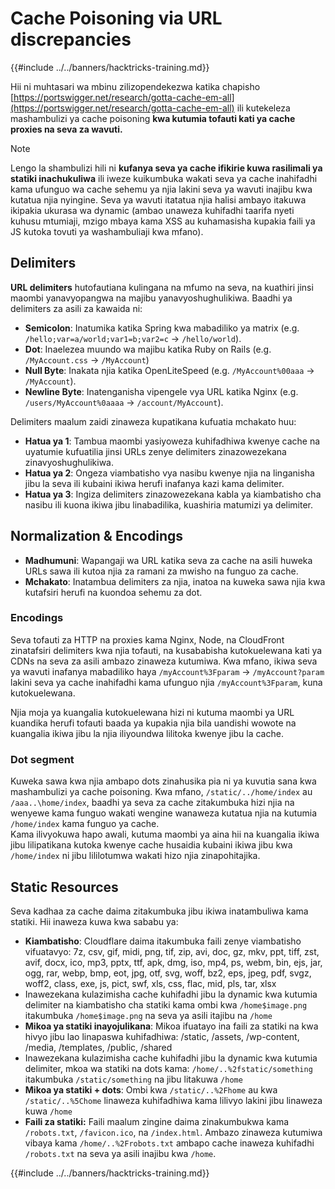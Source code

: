 # Cache Poisoning via URL discrepancies

{{#include ../../banners/hacktricks-training.md}}

Hii ni muhtasari wa mbinu zilizopendekezwa katika chapisho [https://portswigger.net/research/gotta-cache-em-all](https://portswigger.net/research/gotta-cache-em-all) ili kutekeleza mashambulizi ya cache poisoning **kwa kutumia tofauti kati ya cache proxies na seva za wavuti.**

> [!NOTE]
> Lengo la shambulizi hili ni **kufanya seva ya cache ifikirie kuwa rasilimali ya statiki inachukuliwa** ili iweze kuikumbuka wakati seva ya cache inahifadhi kama ufunguo wa cache sehemu ya njia lakini seva ya wavuti inajibu kwa kutatua njia nyingine. Seva ya wavuti itatatua njia halisi ambayo itakuwa ikipakia ukurasa wa dynamic (ambao unaweza kuhifadhi taarifa nyeti kuhusu mtumiaji, mzigo mbaya kama XSS au kuhamasisha kupakia faili ya JS kutoka tovuti ya washambuliaji kwa mfano).

## Delimiters

**URL delimiters** hutofautiana kulingana na mfumo na seva, na kuathiri jinsi maombi yanavyopangwa na majibu yanavyoshughulikiwa. Baadhi ya delimiters za asili za kawaida ni:

- **Semicolon**: Inatumika katika Spring kwa mabadiliko ya matrix (e.g. `/hello;var=a/world;var1=b;var2=c` → `/hello/world`).
- **Dot**: Inaelezea muundo wa majibu katika Ruby on Rails (e.g. `/MyAccount.css` → `/MyAccount`)
- **Null Byte**: Inakata njia katika OpenLiteSpeed (e.g. `/MyAccount%00aaa` → `/MyAccount`).
- **Newline Byte**: Inatenganisha vipengele vya URL katika Nginx (e.g. `/users/MyAccount%0aaaa` → `/account/MyAccount`).

Delimiters maalum zaidi zinaweza kupatikana kufuatia mchakato huu:

- **Hatua ya 1**: Tambua maombi yasiyoweza kuhifadhiwa kwenye cache na uyatumie kufuatilia jinsi URLs zenye delimiters zinazowezekana zinavyoshughulikiwa.
- **Hatua ya 2**: Ongeza viambatisho vya nasibu kwenye njia na linganisha jibu la seva ili kubaini ikiwa herufi inafanya kazi kama delimiter.
- **Hatua ya 3**: Ingiza delimiters zinazowezekana kabla ya kiambatisho cha nasibu ili kuona ikiwa jibu linabadilika, kuashiria matumizi ya delimiter.

## Normalization & Encodings

- **Madhumuni**: Wapangaji wa URL katika seva za cache na asili huweka URLs sawa ili kutoa njia za ramani za mwisho na funguo za cache.
- **Mchakato**: Inatambua delimiters za njia, inatoa na kuweka sawa njia kwa kutafsiri herufi na kuondoa sehemu za dot.

### **Encodings**

Seva tofauti za HTTP na proxies kama Nginx, Node, na CloudFront zinatafsiri delimiters kwa njia tofauti, na kusababisha kutokuelewana kati ya CDNs na seva za asili ambazo zinaweza kutumiwa. Kwa mfano, ikiwa seva ya wavuti inafanya mabadiliko haya `/myAccount%3Fparam` → `/myAccount?param` lakini seva ya cache inahifadhi kama ufunguo njia `/myAccount%3Fparam`, kuna kutokuelewana.&#x20;

Njia moja ya kuangalia kutokuelewana hizi ni kutuma maombi ya URL kuandika herufi tofauti baada ya kupakia njia bila uandishi wowote na kuangalia ikiwa jibu la njia iliyoundwa lilitoka kwenye jibu la cache.

### Dot segment

Kuweka sawa kwa njia ambapo dots zinahusika pia ni ya kuvutia sana kwa mashambulizi ya cache poisoning. Kwa mfano, `/static/../home/index` au `/aaa..\home/index`, baadhi ya seva za cache zitakumbuka hizi njia na wenyewe kama funguo wakati wengine wanaweza kutatua njia na kutumia `/home/index` kama funguo ya cache.\
Kama ilivyokuwa hapo awali, kutuma maombi ya aina hii na kuangalia ikiwa jibu lilipatikana kutoka kwenye cache husaidia kubaini ikiwa jibu kwa `/home/index` ni jibu lililotumwa wakati hizo njia zinapohitajika.

## Static Resources

Seva kadhaa za cache daima zitakumbuka jibu ikiwa inatambuliwa kama statiki. Hii inaweza kuwa kwa sababu ya:

- **Kiambatisho**: Cloudflare daima itakumbuka faili zenye viambatisho vifuatavyo: 7z, csv, gif, midi, png, tif, zip, avi, doc, gz, mkv, ppt, tiff, zst, avif, docx, ico, mp3, pptx, ttf, apk, dmg, iso, mp4, ps, webm, bin, ejs, jar, ogg, rar, webp, bmp, eot, jpg, otf, svg, woff, bz2, eps, jpeg, pdf, svgz, woff2, class, exe, js, pict, swf, xls, css, flac, mid, pls, tar, xlsx
- Inawezekana kulazimisha cache kuhifadhi jibu la dynamic kwa kutumia delimiter na kiambatisho cha statiki kama ombi kwa `/home$image.png` itakumbuka `/home$image.png` na seva ya asili itajibu na `/home`
- **Mikoa ya statiki inayojulikana**: Mikoa ifuatayo ina faili za statiki na kwa hivyo jibu lao linapaswa kuhifadhiwa: /static, /assets, /wp-content, /media, /templates, /public, /shared
- Inawezekana kulazimisha cache kuhifadhi jibu la dynamic kwa kutumia delimiter, mkoa wa statiki na dots kama: `/home/..%2fstatic/something` itakumbuka `/static/something` na jibu litakuwa `/home`
- **Mikoa ya statiki + dots**: Ombi kwa `/static/..%2Fhome` au kwa `/static/..%5Chome` linaweza kuhifadhiwa kama lilivyo lakini jibu linaweza kuwa `/home`
- **Faili za statiki:** Faili maalum zingine daima zinakumbukwa kama `/robots.txt`, `/favicon.ico`, na `/index.html`. Ambazo zinaweza kutumiwa vibaya kama `/home/..%2Frobots.txt` ambapo cache inaweza kuhifadhi `/robots.txt` na seva ya asili inajibu kwa `/home`.

{{#include ../../banners/hacktricks-training.md}}
